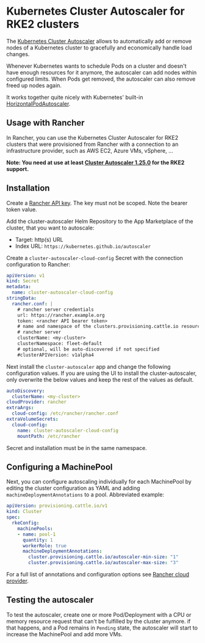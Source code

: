 # Kubernetes Cluster Autoscaler for RKE2 clusters

The [Kubernetes Cluster Autoscaler](https://github.com/kubernetes/autoscaler/tree/master/cluster-autoscaler) allows to automatically add or remove nodes of a Kubernetes cluster to gracefully and economically handle load changes.

Whenever Kubernetes wants to schedule Pods on a cluster and doesn't have enough resources for it anymore, the autoscaler can add nodes within configured limits. When Pods get removed, the autoscaler can also remove freed up nodes again.

It works together quite nicely with Kubernetes' built-in [HorizontalPodAutoscaler](https://kubernetes.io/de/docs/tasks/run-application/horizontal-pod-autoscale/).

## Usage with Rancher

In Rancher, you can use the Kubernetes Cluster Autoscaler for RKE2 clusters that were provisioned from Rancher with a connection to an infrastructure provider, such as AWS EC2, Azure VMs, vSphere, ...

**Note: You need at use at least [Cluster Autoscaler 1.25.0](https://github.com/kubernetes/autoscaler/releases/tag/cluster-autoscaler-1.25.0) for the RKE2 support.**

## Installation

Create a [Rancher API key](https://rancher.com/docs/rancher/v2.6/en/user-settings/api-keys/). The key must not be scoped. Note the bearer token value.

Add the cluster-autoscaler Helm Repository to the App Marketplace of the cluster, that you want to autoscale:

* Target: http(s) URL
* Index URL: `https://kubernetes.github.io/autoscaler`

Create a `cluster-autoscaler-cloud-config` Secret with the connection configuration to Rancher:

```yaml
apiVersion: v1
kind: Secret
metadata:
  name: cluster-autoscaler-cloud-config
stringData:
  rancher.conf: |
    # rancher server credentials
    url: https://rancher.example.org
    token: <rancher API bearer token>
    # name and namespace of the clusters.provisioning.cattle.io resource on the
    # rancher server
    clusterName: <my-cluster>
    clusterNamespace: fleet-default
    # optional, will be auto-discovered if not specified
    #clusterAPIVersion: v1alpha4
```

Next install the `cluster-autoscaler` app and change the following configuration values. If you are using the UI to install the cluster-autoscaler, only overwrite the below values and keep the rest of the values as default.

```yaml
autoDiscovery:
  clusterName: <my-cluster>
cloudProvider: rancher
extraArgs:
  cloud-config: /etc/rancher/rancher.conf
extraVolumeSecrets:
  cloud-config:
    name: cluster-autoscaler-cloud-config
    mountPath: /etc/rancher
```

Secret and installation must be in the same namespace.

## Configuring a MachinePool

Next, you can configure autoscaling individually for each MachinePool by editing the cluster configuration as YAML and adding `machineDeploymentAnnotations` to a pool. Abbreviated example:

```yaml
apiVersion: provisioning.cattle.io/v1
kind: Cluster
spec:
  rkeConfig:
    machinePools:
    - name: pool-1
      quantity: 1
      workerRole: true
      machineDeploymentAnnotations:
        cluster.provisioning.cattle.io/autoscaler-min-size: "1"
        cluster.provisioning.cattle.io/autoscaler-max-size: "3"
```

For a full list of annotations and configuration options see [Rancher cloud provider](https://github.com/kubernetes/autoscaler/tree/master/cluster-autoscaler/cloudprovider/rancher).

## Testing the autoscaler

To test the autoscaler, create one or more Pod/Deployment with a CPU or memory resource request that can't be fulfilled by the cluster anymore. if that happens, and a Pod remains in `Pending` state, the autoscaler will start to increase the MachinePool and add more VMs.
